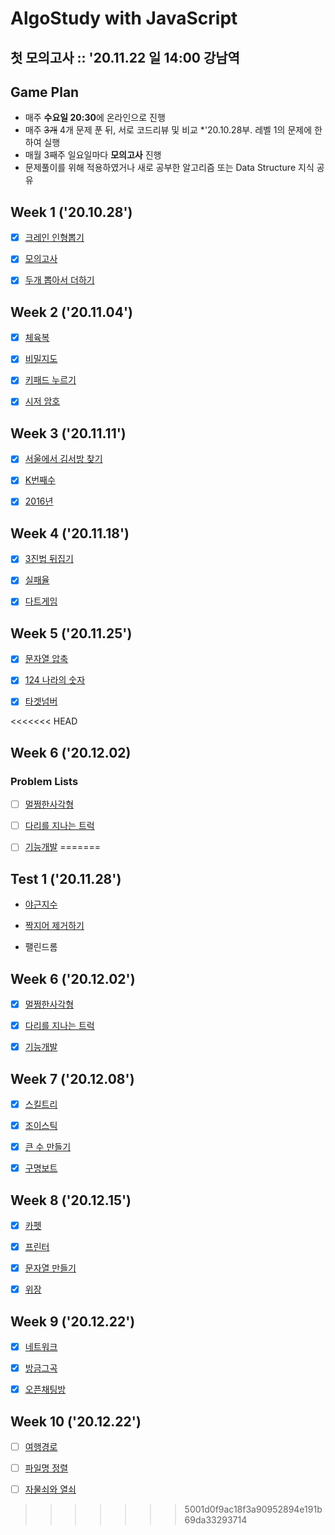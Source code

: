 # AlgoStudy with JavaScript

## 첫 모의고사 :: '20.11.22 일 14:00 강남역

## Game Plan

- 매주 **수요일 20:30**에 온라인으로 진행
- 매주 <s>3개</s> 4개 문제 푼 뒤, 서로 코드리뷰 및 비교 \*'20.10.28부. 레벨 1의 문제에 한하여 실행
- 매월 3째주 일요일마다 **모의고사** 진행
- 문제풀이를 위해 적용하였거나 새로 공부한 알고리즘 또는 Data Structure 지식 공유

## Week 1 ('20.10.28')

- [x] [크레인 인형뽑기](https://programmers.co.kr/learn/courses/30/lessons/64061 "프로그래머스 링크")

- [x] [모의고사](https://programmers.co.kr/learn/courses/30/lessons/42840 "프로그래머스 링크")

- [x] [두개 뽑아서 더하기](https://programmers.co.kr/learn/courses/30/lessons/68644 "프로그래머스 링크")

## Week 2 ('20.11.04')

- [x] [체육복](https://programmers.co.kr/learn/courses/30/lessons/42862 "프로그래머스 링크")

- [x] [비밀지도](https://programmers.co.kr/learn/courses/30/lessons/17681 "프로그래머스 링크")

- [x] [키패드 누르기](https://programmers.co.kr/learn/courses/30/lessons/67256 "프로그래머스 링크")

- [x] [시저 암호](https://programmers.co.kr/learn/courses/30/lessons/12926 "프로그래머스 링크")

## Week 3 ('20.11.11')

- [x] [서울에서 김서방 찾기](https://programmers.co.kr/learn/courses/30/lessons/12919 "프로그래머스 링크")

- [x] [K번째수](https://programmers.co.kr/learn/courses/30/lessons/42748 "프로그래머스 링크")

- [x] [2016년](https://programmers.co.kr/learn/courses/30/lessons/12901 "프로그래머스 링크")

## Week 4 ('20.11.18')

- [x] [3진법 뒤집기](https://programmers.co.kr/learn/courses/30/lessons/68935 "프로그래머스 링크")

- [x] [실패율](https://programmers.co.kr/learn/courses/30/lessons/42889 "프로그래머스 링크")

- [x] [다트게임](https://programmers.co.kr/learn/courses/30/lessons/17682 "프로그래머스 링크")

## Week 5 ('20.11.25')

- [x] [문자열 압축](https://programmers.co.kr/learn/courses/30/lessons/60057 "프로그래머스 링크")

- [x] [124 나라의 숫자](https://programmers.co.kr/learn/courses/30/lessons/12899 "프로그래머스 링크")

- [x] [타겟넘버](https://programmers.co.kr/learn/courses/30/lessons/43165 "프로그래머스 링크")

<<<<<<< HEAD
## Week 6 ('20.12.02)

### Problem Lists

- [ ] [멀쩡한사각형](https://programmers.co.kr/learn/courses/30/lessons/62048 "프로그래머스 링크")

- [ ] [다리를 지나는 트럭](https://programmers.co.kr/learn/courses/30/lessons/42583 "프로그래머스 링크")

- [ ] [기능개발](https://programmers.co.kr/learn/courses/30/lessons/42586)
=======
## Test 1 ('20.11.28')

- [야근지수](https://programmers.co.kr/learn/courses/30/lessons/12927 "프로그래머스 링크")

- [짝지어 제거하기](https://programmers.co.kr/learn/courses/30/lessons/12973 "프로그래머스 링크")

- 팰린드롬

## Week 6 ('20.12.02')

- [x] [멀쩡한사각형](https://programmers.co.kr/learn/courses/30/lessons/62048 "프로그래머스 링크")

- [x] [다리를 지나는 트럭](https://programmers.co.kr/learn/courses/30/lessons/42583 "프로그래머스 링크")

- [x] [기능개발](https://programmers.co.kr/learn/courses/30/lessons/42586 "프로그래머스 링크")

## Week 7 ('20.12.08')

- [x] [스킬트리](https://programmers.co.kr/learn/courses/30/lessons/49993 "프로그래머스 링크")

- [x] [조이스틱](https://programmers.co.kr/learn/courses/30/lessons/42860 "프로그래머스 링크")

- [x] [큰 수 만들기](https://programmers.co.kr/learn/courses/30/lessons/42883 "프로그래머스 링크")

- [x] [구명보트](https://programmers.co.kr/learn/courses/30/lessons/42885 "프로그래머스 링크")

## Week 8 ('20.12.15')

- [x] [카펫](https://programmers.co.kr/learn/courses/30/lessons/42842 "프로그래머스 링크")

- [x] [프린터](https://programmers.co.kr/learn/courses/30/lessons/42587 "프로그래머스 링크")

- [x] [문자열 만들기](https://programmers.co.kr/learn/courses/30/lessons/12951  "프로그래머스 링크")

- [x] [위장](https://programmers.co.kr/learn/courses/30/lessons/42578 "프로그래머스 링크")

## Week 9 ('20.12.22')

- [x] [네트워크](https://programmers.co.kr/learn/courses/30/lessons/43162 "프로그래머스 링크")

- [x] [방금그곡](https://programmers.co.kr/learn/courses/30/lessons/17683 "프로그래머스 링크")

- [x] [오픈채팅방](https://programmers.co.kr/learn/courses/30/lessons/42888  "프로그래머스 링크")

## Week 10 ('20.12.22')

- [ ] [여행경로](https://programmers.co.kr/learn/courses/30/lessons/43164 "프로그래머스 링크")

- [ ] [파일명 정렬](https://programmers.co.kr/learn/courses/30/lessons/17686 "프로그래머스 링크")

- [ ] [자물쇠와 열쇠](https://programmers.co.kr/learn/courses/30/lessons/60059  "프로그래머스 링크")
>>>>>>> 5001d0f9ac18f3a90952894e191b69da33293714
